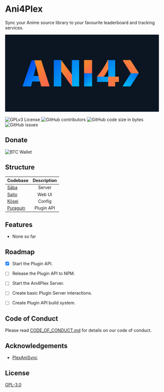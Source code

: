 
# Ani4Plex

Sync your Anime source library to your favourite leaderboard and tracking services.

![Logo](https://github.com/Redstoneguy129/Ani4Plex/blob/master/Assets/Ani4PlexBanner.png?raw=true)

![GPLv3 License](https://img.shields.io/badge/License-GPL%20v3-orange.svg?style=for-the-badge)
![GitHub contributors](https://img.shields.io/github/contributors/Redstoneguy129/Ani4Plex?color=orange&style=for-the-badge)
![GitHub code size in bytes](https://img.shields.io/github/languages/code-size/Redstoneguy129/Ani4Plex?color=orange&style=for-the-badge)
![GitHub issues](https://img.shields.io/github/issues-raw/Redstoneguy129/Ani4Plex?color=orange&label=Issues&style=for-the-badge)

## Donate
![BTC Wallet](https://img.shields.io/keybase/btc/redstoneguy129?style=for-the-badge&color=orange)


## Structure

| Codebase              |      Description          |
| :-------------------- | :-----------------------: |
| [Sāba](apps/Sāba)        |      Server           |
| [Saito](apps/Saito)  |     Web UI          |
| [Kōsei](packages/Kōsei)  |     Config          |
| [Puraguin](packages/Puraguin)  |     Plugin API          |


## Features

- None so far


## Roadmap

- [x] Start the Plugin API.
- [ ] Release the Plugin API to NPM.
- [ ] Start the Ani4Plex Server.
- [ ] Create basic Plugin Server interactions.
- [ ] Create Plugin API build system.


## Code of Conduct

Please read [CODE_OF_CONDUCT.md](https://github.com/Redstoneguy129/Ani4Plex/blob/master/CODE_OF_CONDUCT.md) for details on our code of conduct.


## Acknowledgements

- [PlexAniSync](https://github.com/RickDB/PlexAniSync)


## License

[GPL-3.0](https://choosealicense.com/licenses/gpl-3.0/)